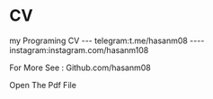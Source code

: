 # CV
my Programing CV --- telegram:t.me/hasanm08 ----instagram:instagram.com/hasanm108

For More See : Github.com/hasanm08

Open The Pdf File

